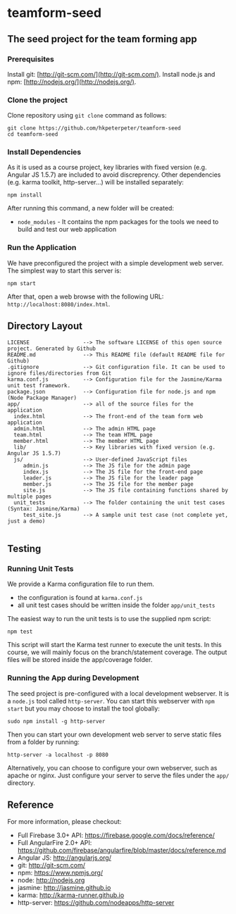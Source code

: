 # teamform-seed
## The seed project for the team forming app

### Prerequisites

Install git: [http://git-scm.com/](http://git-scm.com/).
Install node.js and npm: [http://nodejs.org/](http://nodejs.org/).

### Clone the project

Clone repository using `git clone` command as follows:

```
git clone https://github.com/hkpeterpeter/teamform-seed
cd teamform-seed
```

### Install Dependencies
 
As it is used as a course project, key libraries with fixed version (e.g. Angular JS 1.5.7) are included to avoid discreprency. Other dependencies (e.g. karma toolkit, http-server...) will be installed separately:

```
npm install
```

After running this command, a new folder will be created:

* `node_modules` - It contains the npm packages for the tools we need to build and test our web application

### Run the Application

We have preconfigured the project with a simple development web server.  The simplest way to start
this server is:

```
npm start
```

After that, open a web browse with the following URL: `http://localhost:8080/index.html`.


## Directory Layout

```
LICENSE                 --> The software LICENSE of this open source project. Generated by Github
README.md               --> This README file (default README file for Github)
.gitignore              --> Git configuration file. It can be used to ignore files/directories from Git 
karma.conf.js           --> Configuration file for the Jasmine/Karma unit test framework. 
package.json            --> Configuration file for node.js and npm (Node Package Manager)
app/                    --> all of the source files for the application
  index.html            --> The front-end of the team form web application
  admin.html            --> The admin HTML page
  team.html             --> The team HTML page
  member.html           --> The member HTML page
  lib/                  --> Key libraries with fixed version (e.g. Angular JS 1.5.7) 
  js/                   --> User-defined JavaScript files
     admin.js           --> The JS file for the admin page
     index.js           --> The JS file for the front-end page
     leader.js          --> The JS file for the leader page
     member.js          --> The JS file for the member page
     site.js            --> The JS file containing functions shared by multiple pages
  unit_tests            --> The folder containing the unit test cases (Syntax: Jasmine/Karma)
     test_site.js       --> A sample unit test case (not complete yet, just a demo)
  
```

## Testing

### Running Unit Tests

 We provide a Karma configuration file to run them.

* the configuration is found at `karma.conf.js`
* all unit test cases should be written inside the folder `app/unit_tests`

The easiest way to run the unit tests is to use the supplied npm script:

```
npm test
```

This script will start the Karma test runner to execute the unit tests. 
In this course, we will mainly focus on the branch/statement coverage. 
The output files will be stored inside the app/coverage folder. 



### Running the App during Development

The seed project is pre-configured with a local development webserver.  It is a `node.js`
tool called `http-server`.  You can start this webserver with `npm start` but you may choose to
install the tool globally:

```
sudo npm install -g http-server
```

Then you can start your own development web server to serve static files from a folder by
running:

```
http-server -a localhost -p 8080
```

Alternatively, you can choose to configure your own webserver, such as apache or nginx. Just
configure your server to serve the files under the `app/` directory.


## Reference

For more information, please checkout:

* Full Firebase 3.0+ API: https://firebase.google.com/docs/reference/
* Full AngularFire 2.0+ API: https://github.com/firebase/angularfire/blob/master/docs/reference.md
* Angular JS: http://angularjs.org/
* git: http://git-scm.com/
* npm: https://www.npmjs.org/
* node: http://nodejs.org
* jasmine: http://jasmine.github.io
* karma: http://karma-runner.github.io
* http-server: https://github.com/nodeapps/http-server

